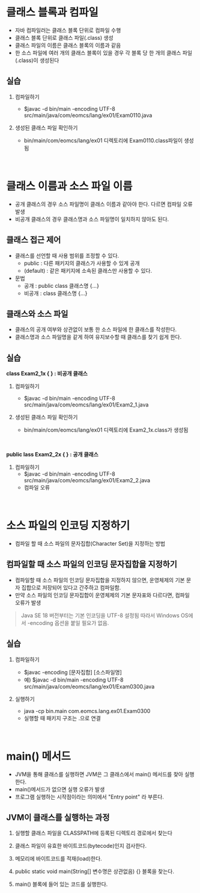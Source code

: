 # 클래스 블록과 컴파일
- 자바 컴파일러는 클래스 블록 단위로 컴파일 수행
- 클래스 블록 단위로 클래스 파일(.class) 생성
- 클래스 파일의 이름은 클래스 블록의 이름과 같음
- 한 소스 파일에 여러 개의 클래스 블록이 있을 경우 각 블록 당 한 개의 클래스 파일(.class)이 생성된다

## 실습
1) 컴파일하기
   - $javac -d bin/main -encoding UTF-8 src/main/java/com/eomcs/lang/ex01/Exam0110.java

2) 생성된 클래스 파일 확인하기
   - bin/main/com/eomcs/lang/ex01 디렉토리에 Exam0110.class파일이 생성됨

<br>

# 클래스 이름과 소스 파일 이름
- 공개 클래스의 경우 소스 파일명이 클래스 이름과 같아야 한다. 다르면 컴파일 오류 발생
- 비공개 클래스의 경우 클래스명과 소스 파일명이 일치하지 않아도 된다.

## 클래스 접근 제어
- 클래스를 선언할 때 사용 범위를 조정할 수 있다.
  - public : 다른 패키지의 클래스가 사용할 수 있게 공개
  - (default) : 같은 패키지에 소속된 클래스만 사용할 수 있다.
- 문법
  - 공개 : public class 클래스명 {...}
  - 비공개 : class 클래스명 {...}

## 클래스와 소스 파일
- 클래스의 공개 여부와 상관없이 보통 한 소스 파일에 한 클래스를 작성한다.
- 클래스명과 소스 파일명을 같게 하여 유지보수할 때 클래스를 찾기 쉽게 한다.

  
## 실습
**class Exam2_1x { } : 비공개 클래스**

1) 컴파일하기
   - $javac -d bin/main -encoding UTF-8 src/main/java/com/eomcs/lang/ex01/Exam2_1.java
  
2) 생성된 클래스 파일 확인하기
   - bin/main/com/eomcs/lang/ex01 디렉토리에 Exam2_1x.class가 생성됨

<br>

**public lass Exam2_2x { } : 공개 클래스**

1) 컴파일하기
   - $javac -d bin/main -encoding UTF-8 src/main/java/com/eomcs/lang/ex01/Exam2_2.java
   - 컴파일 오류

<br>

# 소스 파일의 인코딩 지정하기
- 컴파일 할 때 소스 파일의 문자집합(Character Set)을 지정하는 방법

## 컴파일할 때 소스 파일의 인코딩 문자집합을 지정하기
- 컴파일할 때 소스 파일의 인코딩 문자집합을 지정하지 않으면, 운영체제의 기본 문자 집합으로 저장되어 있다고 간주하고 컴파일함.
- 만약 소스 파일의 인코딩 문자집합이 운영체제의 기본 문자표와 다르다면, 컴파일 오류가 발생
> Java SE 18 버전부터는 기본 인코딩을 UTF-8 설정됨 따라서 Windows OS에서 -encoding 옵션을 붙일 필요가 없음.

## 실습
1) 컴파일하기
   - $javac -encoding [문자집합] [소스파일명]
   - 예) $javac -d bin/main -encoding UTF-8 src/main/java/com/eomcs/lang/ex01/Exam0300.java

2) 실행하기
   - java -cp bin.main com.eomcs.lang.ex01.Exam0300
   - 실행할 때 패키지 구조는 .으로 연결

<br>

# main() 메서드
- JVM을 통해 클래스를 실행하면 JVM은 그 클래스에서 main() 메서드를 찾아 실행한다.
- main()메서드가 없으면 실행 오류가 발생
- 프로그램 실행하는 시작점이라는 의미에서 "Entry point" 라 부른다.

## JVM이 클래스를 실행하는 과정
1) 실행할 클래스 파일을 CLASSPATH에 등록된 디렉토리 경로에서 찾는다

2) 클래스 파일이 유효한 바이트코드(bytecode)인지 검사한다.

3) 메모리에 바이트코드를 적재(load)한다.

4) public static void main(String[] 변수명은 상관없음) {} 블록을 찾는다.

5) main() 블록에 들어 있는 코드를 실행한다.